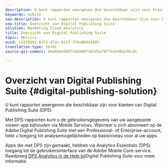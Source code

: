 ```yaml
---
description: U kunt rapporten weergeven die beschikbaar zijn voor klanten van Digital Publishing Suite (DPS).
keywords: mobile
seo-description: U kunt rapporten weergeven die beschikbaar zijn voor klanten van Digital Publishing Suite (DPS).
seo-title: Overzicht van Digital Publishing Suite
solution: Marketing Cloud,Analytics
title: Overzicht van Digital Publishing Suite
topic: Metrics
uuid: ca335891-5d73-47dc-811f-374a0844109f
translation-type: tm+mt
source-git-commit: 46a0b8e0087c65880f46545a78f74d5985e36cdc

---
```



# Overzicht van Digital Publishing Suite {#digital-publishing-solution}

U kunt rapporten weergeven die beschikbaar zijn voor klanten van Digital Publishing Suite (DPS).

Met DPS-rapporten kunt u de gebruikersgegevens van uw aangepaste viewer-app bijhouden via Mobile Services. Wanneer u zich abonneert op de Adobe Digital Publishing Suite met een Professional- of Enterprise-account, hebt u toegang tot analysemogelijkheden op basisniveau voor al uw apps.

Apps die met DPS zijn gemaakt, hebben via Analytics Essentials (DPS) toegang tot de gebruikersinterface van de Adobe Mobile Core-service. Raadpleeg [DPS Analytics in de Help bij](https://helpx.adobe.com/digital-publishing-suite/help/omniture-analytics.html)Digital Publishing Suite voor meer informatie.